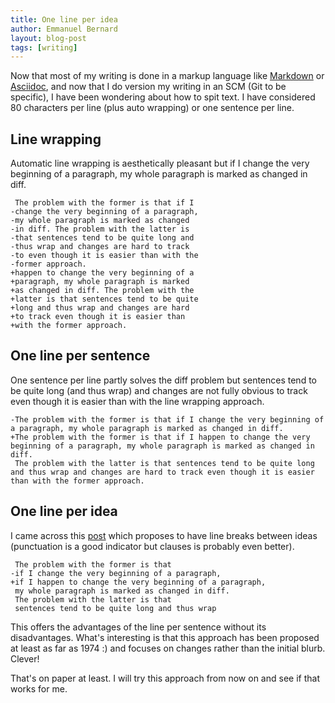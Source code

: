 ```yaml
---
title: One line per idea
author: Emmanuel Bernard
layout: blog-post
tags: [writing]
---
```

Now that most of my writing is done in
a markup language like [Markdown](http://daringfireball.net/projects/markdown/)
or [Asciidoc](http://asciidoctor.org/docs/what-is-asciidoc/),
and now that I do version my writing in an SCM
(Git to be specific),
I have been wondering about how to spit text.
I have considered
80 characters per line (plus auto wrapping)
or one sentence per line.

## Line wrapping

Automatic line wrapping is aesthetically pleasant
but if I change the very beginning of a paragraph,
my whole paragraph is marked as changed in diff.

     The problem with the former is that if I
    -change the very beginning of a paragraph,
    -my whole paragraph is marked as changed
    -in diff. The problem with the latter is
    -that sentences tend to be quite long and
    -thus wrap and changes are hard to track
    -to even though it is easier than with the
    -former approach.
    +happen to change the very beginning of a
    +paragraph, my whole paragraph is marked
    +as changed in diff. The problem with the
    +latter is that sentences tend to be quite
    +long and thus wrap and changes are hard
    +to track even though it is easier than
    +with the former approach.

## One line per sentence

One sentence per line partly solves the diff problem
but sentences tend to be quite long (and thus wrap)
and changes are not fully obvious to track
even though it is easier than with the line wrapping approach.

    -The problem with the former is that if I change the very beginning of a paragraph, my whole paragraph is marked as changed in diff.
    +The problem with the former is that if I happen to change the very beginning of a paragraph, my whole paragraph is marked as changed in diff.
     The problem with the latter is that sentences tend to be quite long and thus wrap and changes are hard to track even though it is easier than with the former approach.

## One line per idea

I came across this [post](http://rhodesmill.org/brandon/2012/one-sentence-per-line/)
which proposes to have line breaks between ideas
(punctuation is a good indicator
but clauses is probably even better).

     The problem with the former is that
    -if I change the very beginning of a paragraph,
    +if I happen to change the very beginning of a paragraph,
     my whole paragraph is marked as changed in diff.
     The problem with the latter is that
     sentences tend to be quite long and thus wrap

This offers the advantages of the line per sentence without its disadvantages.
What's interesting is that this approach has been proposed at least as far as 1974 :)
and focuses on changes rather than the initial blurb. Clever!

That's on paper at least.
I will try this approach from now on
and see if that works for me.
